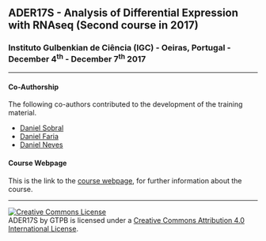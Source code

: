 ## ADER17S - Analysis of Differential Expression with RNAseq (Second course in 2017)

###  Instituto Gulbenkian de Ciência (IGC) - Oeiras, Portugal - December 4<sup>th</sup> - December 7<sup>th</sup> 2017

---

#### Co-Authorship

The following co-authors contributed to the development of the training material.

* [Daniel Sobral](https://github.com/dsobral)
* [Daniel Faria](https://github.com/DanFaria)
* [Daniel Neves](https://github.com/amar00k)

#### Course Webpage
This is the link to the [course webpage](http://gtpb.igc.gulbenkian.pt/bicourses/2017/ADER17S/), for further information about the course.

---

<a rel="license" href="http://creativecommons.org/licenses/by/4.0/"><img alt="Creative Commons License" style="border-width:0" src="https://i.creativecommons.org/l/by/4.0/88x31.png" /></a><br /><span xmlns:dct="http://purl.org/dc/terms/" property="dct:title">ADER17S</span> by <span xmlns:cc="http://creativecommons.org/ns#" property="cc:attributionName">GTPB</span> is licensed under a <a rel="license" href="http://creativecommons.org/licenses/by/4.0/">Creative Commons Attribution 4.0 International License</a>.
